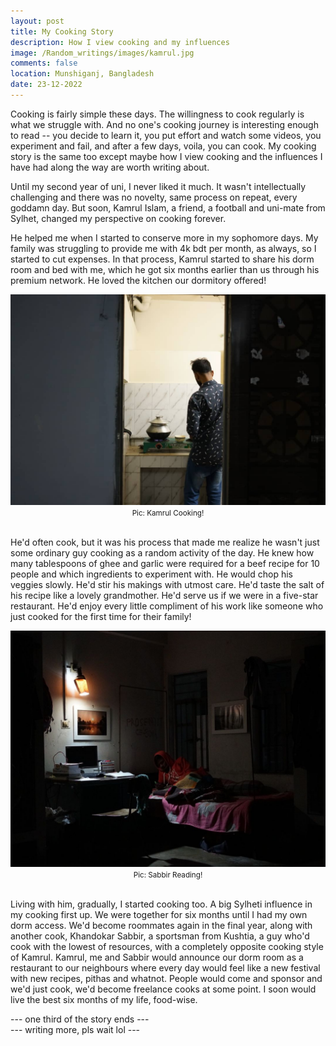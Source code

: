 ```yaml
---
layout: post
title: My Cooking Story
description: How I view cooking and my influences 
image: /Random_writings/images/kamrul.jpg
comments: false
location: Munshiganj, Bangladesh
date: 23-12-2022
---
```


Cooking is fairly simple these days. The willingness to cook regularly is what we struggle with. And no one's cooking journey is interesting enough to read -- you decide to learn it, you put effort and watch some videos, you experiment and fail, and after a few days, voila, you can cook. My cooking story is the same too except maybe how I view cooking and the influences I have had along the way are worth writing about. 

Until my second year of uni, I never liked it much. It wasn't intellectually challenging and there was no novelty, same process on repeat, every goddamn day. But soon, Kamrul Islam, a friend, a football and uni-mate from Sylhet, changed my perspective on cooking forever.
 
He helped me when I started to conserve more in my sophomore days. My family was struggling to provide me with 4k bdt per month, as always, so I started to cut expenses. In that process, Kamrul started to share his dorm room and bed with me, which he got six months earlier than us through his premium network. He loved the kitchen our dormitory offered!

<img src="/Random_writings/images/kamrul.jpg" alt="Kamrul Islam Kamran">
<center> <small>Pic: Kamrul Cooking!</small> </center> 
<br>

He'd often cook, but it was his process that made me realize he wasn't just some ordinary guy cooking as a random activity of the day. He knew how many tablespoons of ghee and garlic were required for a beef recipe for 10 people and which ingredients to experiment with. He would chop his veggies slowly. He'd stir his makings with utmost care. He'd taste the salt of his recipe like a lovely grandmother. He'd serve us if we were in a five-star restaurant. He'd enjoy every little compliment of his work like someone who just cooked for the first time for their family!

<img src="/Random_writings/images/sabbir.jpg" alt="Khandoker Sabbir">
<center> <small>Pic: Sabbir Reading!</small> </center> 
<br>

Living with him, gradually, I started cooking too. A big Sylheti influence in my cooking first up. We were together for six months until I had my own dorm access. We'd become roommates again in the final year, along with another cook, Khandokar Sabbir, a sportsman from Kushtia, a guy who'd cook with the lowest of resources, with a completely opposite cooking style of Kamrul. Kamrul, me and Sabbir would announce our dorm room as a restaurant to our neighbours where every day would feel like a new festival with new recipes, pithas and whatnot. People would come and sponsor and we'd just cook, we'd become freelance cooks at some point. I soon would live the best six months of my life, food-wise.

--- one third of the story ends --- <br>
--- writing more, pls wait lol ---
